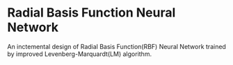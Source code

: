 # Radial Basis Function Neural Network

An inctemental design of Radial Basis Function(RBF) Neural Network trained by improved Levenberg-Marquardt(LM) algorithm.
